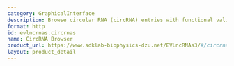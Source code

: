 ```yaml
---
category: GraphicalInterface
description: Browse circular RNA (circRNA) entries with functional validation
format: http
id: evlncrnas.circrnas
name: CircRNA Browser
product_url: https://www.sdklab-biophysics-dzu.net/EVLncRNAs3/#/circrnas
layout: product_detail
---
```

